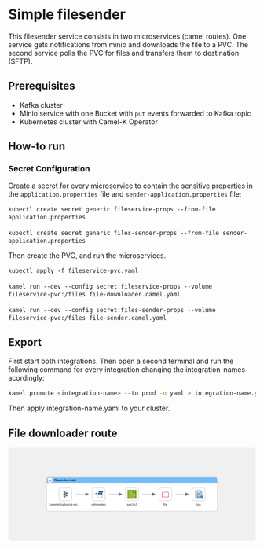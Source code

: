 # Simple filesender

This filesender service consists in two microservices (camel routes). One service gets notifications from minio and downloads the file to a PVC. The second service polls the PVC for files and transfers them to destination (SFTP).

## Prerequisites
* Kafka cluster
* Minio service with one Bucket with `put` events forwarded to Kafka topic
* Kubernetes cluster with Camel-K Operator


## How-to run

### Secret Configuration

Create a secret for every microservice to contain the sensitive properties in the `application.properties` file and `sender-application.properties` file:

```
kubectl create secret generic fileservice-props --from-file application.properties

kubectl create secret generic files-sender-props --from-file sender-application.properties
```

Then create the PVC, and run the microservices.

```
kubectl apply -f fileservice-pvc.yaml

kamel run --dev --config secret:fileservice-props --volume fileservice-pvc:/files file-downloader.camel.yaml

kamel run --dev --config secret:files-sender-props --volume fileservice-pvc:/files file-sender.camel.yaml
```

## Export

First start both integrations. Then open a second terminal and run the following command for every integration changing the integration-names acordingly:

```sh
kamel promote <integration-name> --to prod -o yaml > integration-name.yaml
```

Then apply integration-name.yaml to your cluster.

## File downloader route

![filesender route](./route.png)
